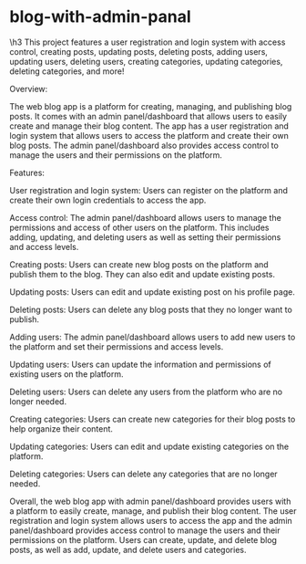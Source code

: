 # blog-with-admin-panal
\h3 This project features a user registration and login system with access control, creating posts, updating posts, deleting posts, adding users, updating users, deleting users, creating categories, updating categories, deleting categories, and more!

Overview:

The web blog app is a platform for creating, managing, and publishing blog posts. It comes with an admin panel/dashboard that allows users to easily create and manage their blog content. The app has a user registration and login system that allows users to access the platform and create their own blog posts. The admin panel/dashboard also provides access control to manage the users and their permissions on the platform.

Features:

User registration and login system: Users can register on the platform and create their own login credentials to access the app.

Access control: The admin panel/dashboard allows users to manage the permissions and access of other users on the platform. This includes adding, updating, and deleting users as well as setting their permissions and access levels.

Creating posts: Users can create new blog posts on the platform and publish them to the blog. They can also edit and update existing posts.

Updating posts: Users can edit and update existing post  on his profile page.

Deleting posts: Users can delete any blog posts that they no longer want to publish.

Adding users: The admin panel/dashboard allows users to add new users to the platform and set their permissions and access levels.

Updating users: Users can update the information and permissions of existing users on the platform.

Deleting users: Users can delete any users from the platform who are no longer needed.

Creating categories: Users can create new categories for their blog posts to help organize their content.

Updating categories: Users can edit and update existing categories on the platform.

Deleting categories: Users can delete any categories that are no longer needed.

Overall, the web blog app with admin panel/dashboard provides users with a platform to easily create, manage, and publish their blog content. The user registration and login system allows users to access the app and the admin panel/dashboard provides access control to manage the users and their permissions on the platform. Users can create, update, and delete blog posts, as well as add, update, and delete users and categories.
